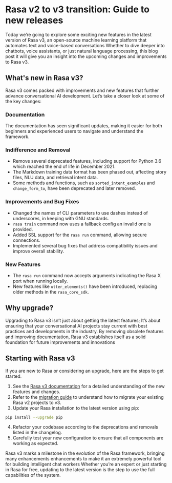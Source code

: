 # Rasa v2 to v3 transition: Guide to new releases

Today we’re going to explore some exciting new features in the latest version of Rasa v3, an open-source machine learning platform that automates text and voice-based conversations Whether to dive deeper into chatbots, voice assistants, or just natural language processing, this blog post it will give you an insight into the upcoming changes and improvements to Rasa v3.

## What's new in Rasa v3?

Rasa v3 comes packed with improvements and new features that further advance conversational AI development. Let’s take a closer look at some of the key changes:

### Documentation

The documentation has seen significant updates, making it easier for both beginners and experienced users to navigate and understand the framework.

### Indifference and Removal

- Remove several deprecated features, including support for Python 3.6 which reached the end of life in December 2021.
- The Markdown training data format has been phased out, affecting story files, NLU data, and retrieval intent data.
- Some methods and functions, such as `sorted_intent_examples` and `change_form_to`, have been deprecated and later removed.

### Improvements and Bug Fixes

- Changed the names of CLI parameters to use dashes instead of underscores, in keeping with GNU standards.
- `rasa train` command now uses a fallback config an invalid one is provided.
- Added SSL support for the `rasa run` command, allowing secure connections.
- Implemented several bug fixes that address compatibility issues and improve overall stability.

### New Features

- The `rasa run` command now accepts arguments indicating the Rasa X port when running locally.
- New features like `utter_elements()` have been introduced, replacing older methods in the `rasa_core_sdk`.

## Why upgrade?

Upgrading to Rasa v3 isn’t just about getting the latest features; It’s about ensuring that your conversational AI projects stay current with best practices and developments in the industry. By removing obsolete features and improving documentation, Rasa v3 establishes itself as a solid foundation for future improvements and innovations

## Starting with Rasa v3

If you are new to Rasa or considering an upgrade, here are the steps to get started.

1. See the [Rasa v3 documentation](https://rasa.com/docs/rasa/next/index.html) for a detailed understanding of the new features and changes.
2. Refer to the [migration guide](https://rasa.com/docs/rasa/migrate-3.x/) to understand how to migrate your existing Rasa v2 projects to v3.
3. Update your Rasa installation to the latest version using pip:

```bash
pip install --upgrade pip
```

4. Refactor your codebase according to the deprecations and removals listed in the changelog.
5. Carefully test your new configuration to ensure that all components are working as expected.

Rasa v3 marks a milestone in the evolution of the Rasa framework, bringing many enhancements enhancements to make it an extremely powerful tool for building intelligent chat workers Whether you’re an expert or just starting in Rasa for free, updating to the latest version is the step to use the full capabilities of the system.
